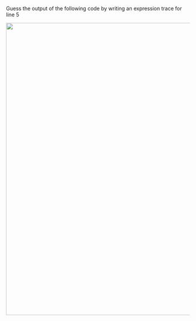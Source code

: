 Guess the output of the following code by writing an expression trace for line 5

<img src="https://raw.githubusercontent.com/McLarenCollege/foundations_public/main/expression-trace-function-average.png" width=800 />
